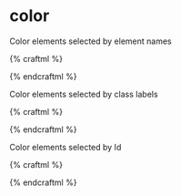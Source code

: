 # color

Color elements selected by element names

{% craftml %}
<craft>
  <style>
    cube {
        color: black;
    }
    cylinder {
        color: gold;
    }
  </style>
  <row>
    <cube></cube>
    <cylinder></cylinder>
    <cube></cube>
    <cylinder></cylinder>
    <cube></cube>
  </row>
</craft>
{% endcraftml %}

Color elements selected by class labels

{% craftml %}
<craft>
  <style>
    .odd {
        color: pink;
    }
    .even {
        color: crimson;
    }
  </style>
  <row>
    <cube class="odd"></cube>
    <cube class="even"></cube>
    <cube class="odd"></cube>
    <cube class="even"></cube>
    <cube class="odd"></cube>
  </row>
</craft>
{% endcraftml %}

Color elements selected by Id

{% craftml %}
<craft>
  <style>
    #one {
        color: #55F;
    }
    #two {
        color: #AAF;
    }
    #three {
        color: #FFF;
    }
  </style>
  <row>
    <cube id="one"></cube>
    <cube id="two"></cube>
    <cube id="three"></cube>
  </row>
</craft>
{% endcraftml %}
